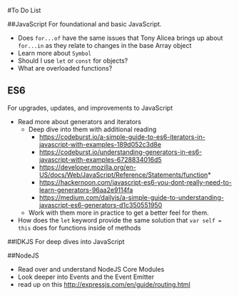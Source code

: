 #To Do List

##JavaScript
For foundational and basic JavaScript. 

* Does `for...of` have the same issues that Tony Alicea brings up about `for...in` as they relate to changes in the base Array object
* Learn more about `Symbol`
* Should I use `let` or `const` for objects?
* What are overloaded functions?

## ES6
For upgrades, updates, and improvements to JavaScript

* Read more about generators and iterators
  * Deep dive into them with additional reading
    * https://codeburst.io/a-simple-guide-to-es6-iterators-in-javascript-with-examples-189d052c3d8e
    * https://codeburst.io/understanding-generators-in-es6-javascript-with-examples-6728834016d5
    * https://developer.mozilla.org/en-US/docs/Web/JavaScript/Reference/Statements/function*
    * https://hackernoon.com/javascript-es6-you-dont-really-need-to-learn-generators-96aa2e9114fa
    * https://medium.com/dailyjs/a-simple-guide-to-understanding-javascript-es6-generators-d1c350551950
  * Work with them more in practice to get a better feel for them.
* How does the `let` keyword provide the same solution that `var self = this` does for functions inside of methods


##IDKJS
For deep dives into JavaScript

##NodeJS
* Read over and understand NodeJS Core Modules
* Look deeper into Events and the Event Emitter
* read up on this http://expressjs.com/en/guide/routing.html
